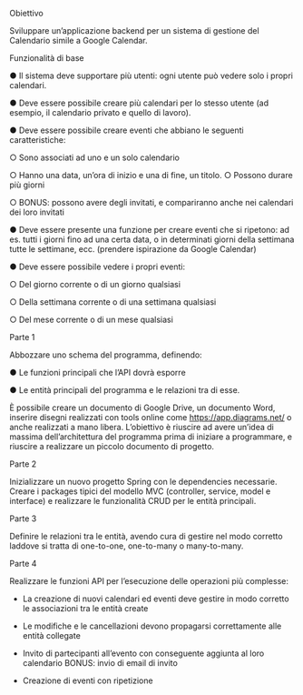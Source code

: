 Obiettivo

Sviluppare un’applicazione backend per un sistema di gestione del Calendario simile a Google
Calendar.

Funzionalità di base

● Il sistema deve supportare più utenti: ogni utente può vedere solo i propri calendari.

● Deve essere possibile creare più calendari per lo stesso utente (ad esempio, il
calendario privato e quello di lavoro).

● Deve essere possibile creare eventi che abbiano le seguenti caratteristiche:

○ Sono associati ad uno e un solo calendario

○ Hanno una data, un’ora di inizio e una di fine, un titolo.
○ Possono durare più giorni

○ BONUS: possono avere degli invitati, e compariranno anche nei calendari dei
loro invitati

● Deve essere presente una funzione per creare eventi che si ripetono: ad es. tutti i giorni
fino ad una certa data, o in determinati giorni della settimana tutte le settimane, ecc.
(prendere ispirazione da Google Calendar)

● Deve essere possibile vedere i propri eventi:

○ Del giorno corrente o di un giorno qualsiasi

○ Della settimana corrente o di una settimana qualsiasi

○ Del mese corrente o di un mese qualsiasi

Parte 1

Abbozzare uno schema del programma, definendo:

● Le funzioni principali che l’API dovrà esporre

● Le entità principali del programma e le relazioni tra di esse.

È possibile creare un documento di Google Drive, un documento Word, inserire disegni
realizzati con tools online come https://app.diagrams.net/ o anche realizzati a mano libera.
L’obiettivo è riuscire ad avere un’idea di massima dell’architettura del programma prima di
iniziare a programmare, e riuscire a realizzare un piccolo documento di progetto.

Parte 2

Inizializzare un nuovo progetto Spring con le dependencies necessarie.
Creare i packages tipici del modello MVC (controller, service, model e interface) e realizzare le
funzionalità CRUD per le entità principali.

Parte 3

Definire le relazioni tra le entità, avendo cura di gestire nel modo corretto laddove si tratta di
one-to-one, one-to-many o many-to-many.

Parte 4

Realizzare le funzioni API per l’esecuzione delle operazioni più complesse:

- La creazione di nuovi calendari ed eventi deve gestire in modo corretto le associazioni
tra le entità create

- Le modifiche e le cancellazioni devono propagarsi correttamente alle entità collegate
  
- Invito di partecipanti all’evento con conseguente aggiunta al loro calendario
BONUS: invio di email di invito

- Creazione di eventi con ripetizione
  
